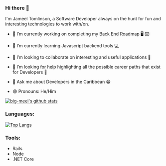 ### Hi there 👋

I'm Jameel Tomlinson, a Software Developer  always on the hunt for fun and interesting technologies to work with/on.

- 🔭 I’m currently working on completing my Back End Roadmap :desktop_computer: :keyboard:

- 🌱 I’m currently learning Javascript backend tools :computer:

- 👯 I’m looking to collaborate on interesting and useful applications :handshake:

- 🤔 I’m looking for help highlighting all the possible career paths that exist for Developers :thinking:

- 💬 Ask me about Developers in the Caribbean :grin:

- 😄 Pronouns: He/Him


[![big-meel's github stats](https://github-readme-stats.vercel.app/api?username=big-meel&show_icons=true&hide_border=true&theme=radical)](https://github.com/anuraghazra/github-readme-stats)


### Languages:

[![Top Langs](https://github-readme-stats.vercel.app/api/top-langs/?username=big-meel&layout=compact&hide_border=true&theme=radical)](https://github.com/anuraghazra/github-readme-stats)

### Tools:
- Rails 
- Node
- .NET Core



